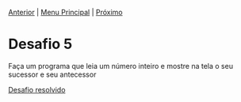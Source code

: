 [Anterior](Desafio004.md) | [Menu Principal](/README.md/) | [Próximo](Desafio006.md)

# Desafio 5

Faça um programa que leia um número inteiro e mostre na tela o seu sucessor e seu antecessor

[Desafio resolvido](/Desafios/desafio005.py/)